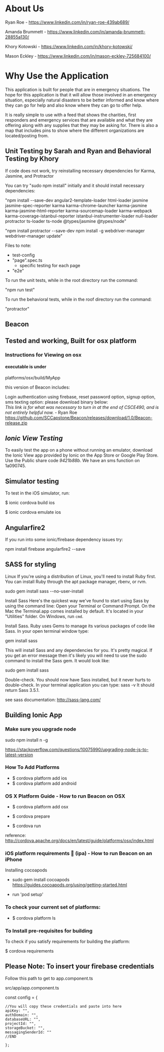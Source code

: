 # About Us

Ryan Roe - https://www.linkedin.com/in/ryan-roe-439ab689/

Amanda Brummett - https://www.linkedin.com/in/amanda-brummett-28855a130/

Khory Kotowski - https://www.linkedin.com/in/khory-kotowski/

Mason Eckley - https://www.linkedin.com/in/mason-eckley-725684100/



# Why Use the Application

This application is built for people that are in emergency situations. The hope for this application is that it will allow those involved in an emergency situation, especially natural disasters to be better informed and know where they can go for help and also know where they can go to offer help. 

It is really simple to use with a feed that shows the charities, first responders and emergency services that are available and what they are offering along with any supplies that they may be asking for. There is also a map that includes pins to show where the different organizations are located/posting from. 




## Unit Testing by Sarah and Ryan and Behavioral Testing by Khory


If code does not work, try reinstalling necessary dependencies for Karma, Jasmine, and Protractor

You can try "sudo npm install" initially and it should install necessary dependencies:

"npm install --save-dev angular2-template-loader html-loader jasmine jasmine-spec-reporter karma karma-chrome-launcher karma-jasmine karma-jasmine-html-reporter karma-sourcemap-loader karma-webpack karma-coverage-istanbul-reporter istanbul-instrumenter-loader null-loader protractor ts-loader ts-node @types/jasmine @types/node"  

"npm install protractor --save-dev
npm install -g webdriver-manager
webdriver-manager update"

Files to note:  

* test-config
* "page".spec.ts
  * specific testing for each page  
* "e2e" 
  
To run the unit tests, while in the root directory run the command:

"npm run test"

To run the behavioral tests, while in the roof directory run the command:

"protractor"


## Beacon



## Tested and working, Built for osx platform

### Instructions for Viewing on osx

#### executable is under

platforms/osx/build/MyApp

this version of Beacon includes:

Login authentication using firebase, reset password option, signup option, sms texting option: please download binary below:   
*This link is for what was necessary to turn in at the end of CSCE490, and is not entirely helpful now.* - Ryan Roe  
https://github.com/SCCapstone/Beacon/releases/download/1.0/Beacon-release.zip


## *Ionic View Testing*
To easily test the app on a phone without running an emulator, download the Ionic View app provided by Ionic on the App Store or Google Play Store. Use the Public share code *9421b88b*. We have an sms function on 1a090745.  

## Simulator testing

To test in the iOS simulator, run:

$ ionic cordova build ios

$ ionic cordova emulate ios


## Angularfire2

If you run into some ionic/firebase dependency issues try:

npm install firebase angularfire2 --save

## SASS for styling

Linux
If you're using a distribution of Linux, you'll need to install Ruby first. You can install Ruby through the apt package manager, rbenv, or rvm.

sudo gem install sass --no-user-install

Install Sass
Here's the quickest way we've found to start using Sass by using the command line:
Open your Terminal or Command Prompt. On the Mac the Terminal.app comes installed by default. It's located in your "Utilities" folder. On Windows, run `cmd`.

Install Sass. Ruby uses Gems to manage its various packages of code like Sass. In your open terminal window type:

gem install sass

This will install Sass and any dependencies for you. It's pretty magical. If you get an error message then it's likely you will need to use the sudo command to install the Sass gem.
It would look like:

sudo gem install sass

Double-check. You should now have Sass installed, but it never hurts to double-check. In your terminal application you can type:
sass -v
It should return Sass 3.5.1.

see sass documentation: http://sass-lang.com/

## Building Ionic App

### Make sure you upgrade node

sudo npm install n -g

https://stackoverflow.com/questions/10075990/upgrading-node-js-to-latest-version


### How To Add Platforms

* $ cordova platform add ios
* $ cordova platform add android

### OS X Platform Guide - How to run Beacon on OSX

* $ cordova platform add osx

* $ cordova prepare

* $ cordova run

reference: http://cordova.apache.org/docs/en/latest/guide/platforms/osx/index.html

### iOS platform requirements :iphone: (ipa) - How to run Beacon on an iPhone

Installing cocoapods

* sudo gem install cocoapods
https://guides.cocoapods.org/using/getting-started.html

* run 'pod setup'

### To check your current set of platforms:

* $ cordova platform ls


### To Install pre-requisites for building

To check if you satisfy requirements for building the platform:

$ cordova requirements


## Please Note: To insert your firebase credentials

Follow this path to get to app.component.ts

src/app/app.component.ts

const config = {

    //You will copy these credentials and paste into here
    apiKey: "",
    authDomain: "",
    databaseURL: "",
    projectId: "",
    storageBucket: "",
    messagingSenderId: ""
    //END

    };
